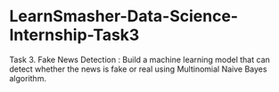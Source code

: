 # LearnSmasher-Data-Science-Internship-Task3
Task 3. Fake News Detection : Build a machine learning model that can detect whether the  news is fake or real using Multinomial Naive Bayes algorithm.
